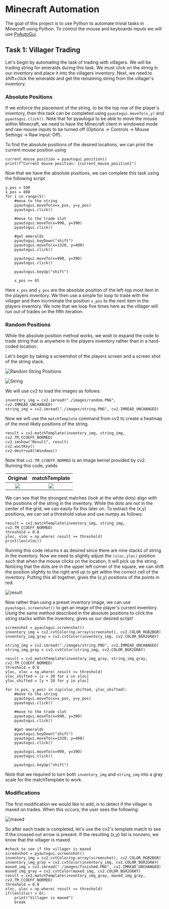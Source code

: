 # Minecraft Automation
The goal of this project is to use Python to automate trivial tasks in Minecraft using Python. To control the mouse and keyboards inputs we will use [PyAutoGui](https://pyautogui.readthedocs.io/en/latest/).


## Task 1: Villager Trading
Let's begin by automating the task of trading with villagers. We will be trading string for emeralds during this task. We must click on the string in our inventory and place it into the villagers inventory. Next, we need to shift+click the emeralds and get the remaining string from the villager's inventory. 

### Absolute Positions
If we enforce the placement of the string, to be the top row of the player's inventory, then this task can be completed using `pyautogui.moveTo(x,y)` and `pyautogui.click()`. Note that for pyautogui to be able to move the mouse within Minecraft, we need to have the Minecraft client in windowed mode and raw mouse inputs to be turned off (Options -> Controls -> Mouse Settings -> Raw Input: Off).

To find the absolute positions of the desired locations, we can print the current mouse position using
```
current_mouse_position = pyautogui.position()
print(f"Current mouse position: {current_mouse_position}")
```
Now that we have the absolute positions, we can complete this task using the following script 
```
y_pos = 590
x_pos = 880
for i in range(5):
    #move to the string
    pyautogui.moveTo(x=x_pos, y=y_pos)
    pyautogui.click()
    
    #move to the trade slot
    pyautogui.moveTo(x=990, y=390)
    pyautogui.click()
    
    #get emeralds
    pyautogui.keyDown("shift")
    pyautogui.moveTo(x=1320, y=400) 
    pyautogui.click()
    
    pyautogui.moveTo(x=990, y=390)
    pyautogui.click()
        
    pyautogui.keyUp("shift")
    
    x_pos += 65
```
Here `x_pos` and `y_pos` are the absolute position of the left-top most item in the players inventory. We then use a simple for loop to trade with the villager and then incriminate the position `x_pos` to the next item in the players inventory. We note that we loop five times here as the villager will run out of trades on the fifth iteration.

### Random Positions
While the absolute position method works, we wish to expand the code to trade string that is anywhere in the players inventory rather than in a hard-coded location. 

Let's begin by taking a screenshot of the players screen and a screen shot of the string stack.

![Random String Positions](./images/random.PNG "Random String Positions")

![String](./images/string.PNG "String")

We will use cv2 to load the images as follows:
```
inventory_img = cv2.imread("./images/random.PNG", cv2.IMREAD_UNCHANGED)
string_img = cv2.imread("./images/string.PNG", cv2.IMREAD_UNCHANGED)
```
Now we will use the `matchTemplate` command from cv2 to create a heatmap of the most likely positions of the string. 
```
result = cv2.matchTemplate(inventory_img, string_img, cv2.TM_CCOEFF_NORMED)
cv2.imshow("Result", result)
cv2.waitKey()
cv2.destroyAllWindows()
```
Note that `cv2.TM_CCOEFF_NORMED` is an image kernel provided by cv2. Running this code, yields

Original             |  matchTemplate
:-------------------------:|:-------------------------:
![](./images/random.PNG)  |  ![](./images/match.PNG)

We can see that the strongest matches (look at the white dots) align with the positions of the string in the inventory. While the dots are not in the center of the grid, we can easily fix this later on. To extract the (x,y) positions, we can set a threshold value and use numpy as follows:
```
result = cv2.matchTemplate(inventory_img, string_img, cv2.TM_CCOEFF_NORMED)
threshold = 0.8
yloc, xloc = np.where( result >= threshold)
print(len(xloc))
```
Running this code returns `9` as desired since there are nine stacks of string in the inventory. Now we need to slightly adjust the `(xloc,yloc)` position such that when the mouse clicks on the location, it will pick up the string. Noticing that the dots are in the upper left corner of the square, we can shift the position slightly to the right and up to get within the correct cell of the inventory. Putting this all together, gives the (x,y) positions of the points in red:

![result](./images/result.PNG "result")

Now rather than using a preset inventory image, we can use `pyautogui.screenshot()` to get an image of the player's current inventory. Using the same method described in the absolute positions to click the string stacks within the inventory, gives us our desired script!
```
screenshot = pyautogui.screenshot()
inventory_img = cv2.cvtColor(np.array(screenshot), cv2.COLOR_RGB2BGR)
inventory_img_gray = cv2.cvtColor(inventory_img, cv2.COLOR_BGR2GRAY)

string_img = cv2.imread("./images/string.PNG", cv2.IMREAD_UNCHANGED)
string_img_gray = cv2.cvtColor(string_img, cv2.COLOR_BGR2GRAY)

result = cv2.matchTemplate(inventory_img_gray, string_img_gray, cv2.TM_CCOEFF_NORMED)
threshold = 0.8
yloc, xloc = np.where( result >= threshold)
xloc_shifted = [x + 20 for x in xloc]
yloc_shifted = [y + 20 for y in yloc]

for (x_pos, y_pos) in zip(xloc_shifted, yloc_shifted):
    #move to the string
    pyautogui.moveTo(x=x_pos, y=y_pos)
    pyautogui.click()
    
    #move to the trade slot
    pyautogui.moveTo(x=990, y=390)
    pyautogui.click()
    
    #get emeralds
    pyautogui.keyDown("shift")
    pyautogui.moveTo(x=1320, y=400) 
    pyautogui.click()
    
    pyautogui.moveTo(x=990, y=390)
    pyautogui.click()
        
    pyautogui.keyUp("shift")
```
Note that we required to turn both `inventory_img` and `string_img` into a gray scale for the matchTemplate to work.

### Modifications
The first modification we would like to add, is to detect if the villager is maxed on trades. When this occurs, the user sees the following:

![](./images/maxed.PNG "maxed")

So after each trade is completed, let's use the cv2's template match to see if the crossed out arrow is present. If the resulting (x,y) list is nonzero, we know that the villager is maxed.
```
#check to see if the villager is maxed
screenshot = pyautogui.screenshot()
inventory_img = cv2.cvtColor(np.array(screenshot), cv2.COLOR_RGB2BGR)
inventory_img_gray = cv2.cvtColor(inventory_img, cv2.COLOR_BGR2GRAY)
maxed_img = cv2.imread("./images/finished.PNG", cv2.IMREAD_UNCHANGED)
maxed_img_gray = cv2.cvtColor(maxed_img, cv2.COLOR_BGR2GRAY)
result = cv2.matchTemplate(inventory_img_gray, maxed_img_gray, cv2.TM_CCOEFF_NORMED)
threshold = 0.9
xloc, yloc = np.where( result >= threshold)
if(len(xloc) > 0):
    print("Villager is maxed")
    break
```